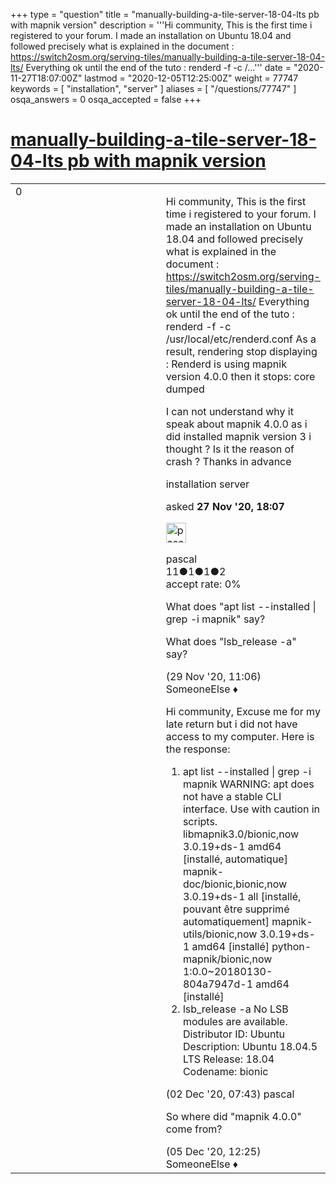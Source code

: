 +++
type = "question"
title = "manually-building-a-tile-server-18-04-lts pb with mapnik version"
description = '''Hi community, This is the first time i registered to your forum. I made an installation on Ubuntu 18.04 and followed precisely what is explained in the document : https://switch2osm.org/serving-tiles/manually-building-a-tile-server-18-04-lts/ Everything ok until the end of the tuto : renderd -f -c /...'''
date = "2020-11-27T18:07:00Z"
lastmod = "2020-12-05T12:25:00Z"
weight = 77747
keywords = [ "installation", "server" ]
aliases = [ "/questions/77747" ]
osqa_answers = 0
osqa_accepted = false
+++

<div class="headNormal">

# [manually-building-a-tile-server-18-04-lts pb with mapnik version](/questions/77747/manually-building-a-tile-server-18-04-lts-pb-with-mapnik-version)

</div>

<div id="main-body">

<div id="askform">

<table id="question-table" style="width:100%;">
<colgroup>
<col style="width: 50%" />
<col style="width: 50%" />
</colgroup>
<tbody>
<tr>
<td style="width: 30px; vertical-align: top"><div class="vote-buttons">
<span id="post-77747-upvote" class="ajax-command post-vote up" rel="nofollow" title="I like this post (click again to cancel)"> </span>
<div id="post-77747-score" class="post-score" title="current number of votes">
0
</div>
<span id="post-77747-downvote" class="ajax-command post-vote down" rel="nofollow" title="I dont like this post (click again to cancel)"> </span> <span id="favorite-mark" class="ajax-command favorite-mark" rel="nofollow" title="mark/unmark this question as favorite (click again to cancel)"> </span>
<div id="favorite-count" class="favorite-count">
&#10;</div>
</div></td>
<td><div id="item-right">
<div class="question-body">
<p>Hi community, This is the first time i registered to your forum. I made an installation on Ubuntu 18.04 and followed precisely what is explained in the document : <a href="https://switch2osm.org/serving-tiles/manually-building-a-tile-server-18-04-lts/">https://switch2osm.org/serving-tiles/manually-building-a-tile-server-18-04-lts/</a> Everything ok until the end of the tuto : renderd -f -c /usr/local/etc/renderd.conf As a result, rendering stop displaying : Renderd is using mapnik version 4.0.0 then it stops: core dumped</p>
<p>I can not understand why it speak about mapnik 4.0.0 as i did installed mapnik version 3 i thought ? Is it the reason of crash ? Thanks in advance</p>
</div>
<div id="question-tags" class="tags-container tags">
<span class="post-tag tag-link-installation" rel="tag" title="see questions tagged &#39;installation&#39;">installation</span> <span class="post-tag tag-link-server" rel="tag" title="see questions tagged &#39;server&#39;">server</span>
</div>
<div id="question-controls" class="post-controls">
&#10;</div>
<div class="post-update-info-container">
<div class="post-update-info post-update-info-user">
<p>asked <strong>27 Nov '20, 18:07</strong></p>
<img src="https://secure.gravatar.com/avatar/4218ca75b5cd7fa55cdb948389e52004?s=32&amp;d=identicon&amp;r=g" class="gravatar" width="32" height="32" alt="pascal&#39;s gravatar image" />
<p><span>pascal</span><br />
<span class="score" title="11 reputation points">11</span><span title="1 badges"><span class="badge1">●</span><span class="badgecount">1</span></span><span title="1 badges"><span class="silver">●</span><span class="badgecount">1</span></span><span title="2 badges"><span class="bronze">●</span><span class="badgecount">2</span></span><br />
<span class="accept_rate" title="Rate of the user&#39;s accepted answers">accept rate:</span> <span title="pascal has no accepted answers">0%</span></p>
</div>
</div>
<div id="comments-container-77747" class="comments-container">
<span id="77777"></span>
<div id="comment-77777" class="comment">
<div id="post-77777-score" class="comment-score">
&#10;</div>
<div class="comment-text">
<p>What does "apt list --installed | grep -i mapnik" say?</p>
<p>What does "lsb_release -a" say?</p>
</div>
<div id="comment-77777-info" class="comment-info">
<span class="comment-age">(29 Nov '20, 11:06)</span> <span class="comment-user userinfo">SomeoneElse ♦</span>
</div>
</div>
<span id="77828"></span>
<div id="comment-77828" class="comment">
<div id="post-77828-score" class="comment-score">
&#10;</div>
<div class="comment-text">
<p>Hi community, Excuse me for my late return but i did not have access to my computer. Here is the response:</p>
<ol>
<li>apt list --installed | grep -i mapnik WARNING: apt does not have a stable CLI interface. Use with caution in scripts. libmapnik3.0/bionic,now 3.0.19+ds-1 amd64 [installé, automatique] mapnik-doc/bionic,bionic,now 3.0.19+ds-1 all [installé, pouvant être supprimé automatiquement] mapnik-utils/bionic,now 3.0.19+ds-1 amd64 [installé] python-mapnik/bionic,now 1:0.0~20180130-804a7947d-1 amd64 [installé]</li>
<li>lsb_release -a No LSB modules are available. Distributor ID: Ubuntu Description: Ubuntu 18.04.5 LTS Release: 18.04 Codename: bionic</li>
</ol>
</div>
<div id="comment-77828-info" class="comment-info">
<span class="comment-age">(02 Dec '20, 07:43)</span> <span class="comment-user userinfo">pascal</span>
</div>
</div>
<span id="77854"></span>
<div id="comment-77854" class="comment">
<div id="post-77854-score" class="comment-score">
&#10;</div>
<div class="comment-text">
<p>So where did "mapnik 4.0.0" come from?</p>
</div>
<div id="comment-77854-info" class="comment-info">
<span class="comment-age">(05 Dec '20, 12:25)</span> <span class="comment-user userinfo">SomeoneElse ♦</span>
</div>
</div>
</div>
<div id="comment-tools-77747" class="comment-tools">
&#10;</div>
<div class="clear">
&#10;</div>
<div id="comment-77747-form-container" class="comment-form-container">
&#10;</div>
<div class="clear">
&#10;</div>
</div></td>
</tr>
</tbody>
</table>

</div>

</div>

